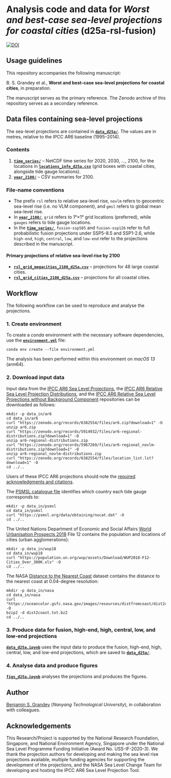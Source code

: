 # Analysis code and data for _Worst and best-case sea-level projections for coastal cities_ (d25a-rsl-fusion)

[![DOI](https://zenodo.org/badge/907213343.svg)](https://zenodo.org/badge/latestdoi/907213343)

## Usage guidelines
This repository accompanies the following manuscript:

B. S. Grandey et al.,  **Worst and best-case sea-level projections for coastal cities**, in preparation.

The manuscript serves as the primary reference.
The Zenodo archive of this repository serves as a secondary reference.

## Data files containing sea-level projections
The sea-level projections are contained in [**`data_d25a/`**](data_d25a/).  The values are in metres, relative to the IPCC AR6 baseline (1995–2014).

### Contents
1. [**`time_series/`**](data_d25a/time_series/) – NetCDF time series for 2020, 2030, ..., 2100, for the locations in [**`locations_info_d25a.csv`**](data_d25a/time_series/locations_info_d25a.csv) (grid boxes with coastal cities, alongside tide gauge locations).
2. [**`year_2100/`**](data_d25a/year_2100/) – CSV summaries for 2100.

### File-name conventions
- The prefix `rsl` refers to relative sea-level rise, `novlm` refers to geocentric sea-level rise (i.e. no VLM component), and `gmsl` refers to global mean sea-level rise. 
- In [**`year_2100/`**](data_d25a/year_2100/), `grid` refers to 1°×1° grid locations (preferred), while `gauges` refers to tide gauge locations. 
- In the [**`time_series/`**](data_d25a/time_series/), `fusion-ssp585` and `fusion-ssp126` refer to full probabilistic fusion projections under SSP5-8.5 and SSP1-2.6, while `high-end`, `high`, `central`, `low`, and `low-end` refer to the projections described in the manuscript.

#### Primary projections of relative sea-level rise by 2100
- [**`rsl_grid_megacities_2100_d25a.csv`**](data_d25a/year_2100/rsl_grid_megacities_2100_d25a.csv) – projections for 48 large coastal cities.
- [**`rsl_grid_cities_2100_d25a.csv`**](data_d25a/year_2100/rsl_grid_cities_2100_d25a.csv) – projections for all coastal cities.

## Workflow
The following workflow can be used to reproduce and analyse the projections.

### 1. Create environment
To create a _conda_ environment with the necessary software dependencies, use the [**`environment.yml`**](environment.yml) file:

```
conda env create --file environment.yml
```

The analysis has been performed within this environment on _macOS 13_ (arm64).

### 2. Download input data
Input data from the [IPCC AR6 Sea Level Projections](https://doi.org/10.5281/zenodo.6382554), the [IPCC AR6 Relative Sea Level Projection Distributions](https://doi.org/10.5281/zenodo.5914932), and the [IPCC AR6 Relative Sea Level Projections without Background Component](https://doi.org/10.5281/zenodo.5967269) repositories can be downloaded as follows:

```
mkdir -p data_in/ar6
cd data_in/ar6
curl "https://zenodo.org/records/6382554/files/ar6.zip?download=1" -O
unzip ar6.zip
curl "https://zenodo.org/records/5914932/files/ar6-regional-distributions.zip?download=1" -O
unzip ar6-regional-distributions.zip
curl "https://zenodo.org/records/5967269/files/ar6-regional_novlm-distributions.zip?download=1" -O
unzip ar6-regional_novlm-distributions.zip
curl "https://zenodo.org/records/6382554/files/location_list.lst?download=1" -O
cd ../..
```

Users of these IPCC AR6 projections should note the [required acknowledgments and citations](https://doi.org/10.5281/zenodo.6382554).

The [PSMSL catalogue file](https://psmsl.org/data/obtaining/nucat.dat) identifies which country each tide gauge corresponds to:

```
mkdir -p data_in/psmsl
cd data_in/psmsl
curl "https://psmsl.org/data/obtaining/nucat.dat" -O
cd ../..
```

The United Nations Department of Economic and Social Affairs [World Urbanisation Prospects 2018](https://population.un.org/wup/downloads?tab=Urban%20Agglomerations) File 12 contains the population and locations of cities (urban agglomerations):

```
mkdir -p data_in/wup18
cd data_in/wup18
curl "https://population.un.org/wup/assets/Download/WUP2018-F12-Cities_Over_300K.xls" -O
cd ../..
```

The NASA [Distance to the Nearest Coast](https://oceancolor.gsfc.nasa.gov/resources/docs/distfromcoast/) dataset contains the distance to the nearest coast at 0.04-degree resolution:

```
mkdir -p data_in/nasa
cd data_in/nasa
curl "https://oceancolor.gsfc.nasa.gov/images/resources/distfromcoast/dist2coast.txt.bz2" -O
bzip2 -d dist2coast.txt.bz2
cd ../..
```

### 3. Produce data for fusion, high-end, high, central, low, and low-end projections
[**`data_d25a.ipynb`**](data_d25a.ipynb) uses the input data to produce the fusion, high-end, high, central, low, and low-end projections, which are saved to [**`data_d25a/`**](data_d25a/).

### 4. Analyse data and produce figures
[**`figs_d25a.ipynb`**](figs_d25a.ipynb) analyses the projections and produces the figures.

## Author
[Benjamin S. Grandey](https://grandey.github.io) (_Nanyang Technological University_), in collaboration with colleagues.

## Acknowledgements
This Research/Project is supported by the National Research Foundation, Singapore, and National Environment Agency, Singapore under the National Sea Level Programme Funding Initiative (Award No. USS-IF-2020-3).
We thank the projection authors for developing and making the sea level rise projections available, multiple funding agencies for supporting the development of the projections, and the NASA Sea Level Change Team for developing and hosting the IPCC AR6 Sea Level Projection Tool.
